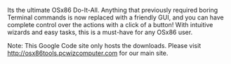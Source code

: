 Its the ultimate OSx86 Do-It-All. Anything that previously required boring Terminal commands is now replaced with a friendly GUI, and you can have complete control over the actions with a click of a button! With intuitive wizards and easy tasks, this is a must-have for any OSx86 user.

Note: This Google Code site only hosts the downloads. Please visit http://osx86tools.pcwizcomputer.com for our main site.